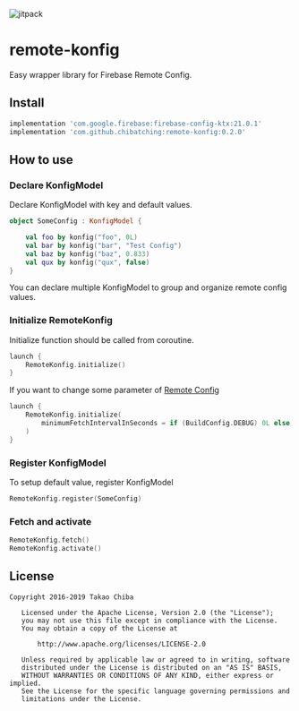 ![jitpack](https://jitpack.io/v/chibatching/remote-konfig.svg)

# remote-konfig

Easy wrapper library for Firebase Remote Config.

## Install

```groovy
implementation 'com.google.firebase:firebase-config-ktx:21.0.1'
implementation 'com.github.chibatching:remote-konfig:0.2.0'
```

## How to use

### Declare KonfigModel

Declare KonfigModel with key and default values.

```kotlin
object SomeConfig : KonfigModel {

    val foo by konfig("foo", 0L)
    val bar by konfig("bar", "Test Config")
    val baz by konfig("baz", 0.833)
    val qux by konfig("qux", false)
}
```

You can declare multiple KonfigModel to group and organize remote config values.


### Initialize RemoteKonfig

Initialize function should be called from coroutine.

```kotlin
launch {
    RemoteKonfig.initialize()
}
```

If you want to change some parameter of [Remote Config](https://firebase.google.com/docs/reference/android/com/google/firebase/remoteconfig/FirebaseRemoteConfigSettings.Builder.html)

```kotlin
launch {
    RemoteKonfig.initialize(
        minimumFetchIntervalInSeconds = if (BuildConfig.DEBUG) 0L else 3600L
    )
}
```

### Register KonfigModel

To setup default value, register KonfigModel

```kotlin
RemoteKonfig.register(SomeConfig)
```

### Fetch and activate

```kotlin
RemoteKonfig.fetch()
RemoteKonfig.activate()
```

## License

```
Copyright 2016-2019 Takao Chiba

   Licensed under the Apache License, Version 2.0 (the "License");
   you may not use this file except in compliance with the License.
   You may obtain a copy of the License at

       http://www.apache.org/licenses/LICENSE-2.0

   Unless required by applicable law or agreed to in writing, software
   distributed under the License is distributed on an "AS IS" BASIS,
   WITHOUT WARRANTIES OR CONDITIONS OF ANY KIND, either express or implied.
   See the License for the specific language governing permissions and
   limitations under the License.
```
